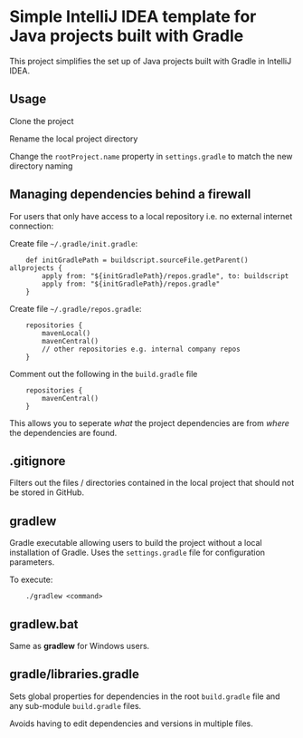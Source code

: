 # Simple IntelliJ IDEA template for Java projects built with Gradle

This project simplifies the set up of Java projects built with Gradle in IntelliJ IDEA.

## Usage

Clone the project

Rename the local project directory

Change the `rootProject.name` property in `settings.gradle` to match the new directory naming

## Managing dependencies behind a firewall

For users that only have access to a local repository i.e. no external internet connection: 

Create file `~/.gradle/init.gradle`: 
```
    def initGradlePath = buildscript.sourceFile.getParent() allprojects {
        apply from: "${initGradlePath}/repos.gradle", to: buildscript
        apply from: "${initGradlePath}/repos.gradle"
    }
```

Create file `~/.gradle/repos.gradle`:
```
    repositories {
        mavenLocal()
        mavenCentral()
        // other repositories e.g. internal company repos 
    }
```
Comment out the following in the `build.gradle` file
```    
    repositories {
        mavenCentral()
    }
```

This allows you to seperate *what* the project dependencies are from *where* the dependencies are found.  

## .gitignore

Filters out the files / directories contained in the local project that should not be stored in GitHub.

## gradlew

Gradle executable allowing users to build the project without a local installation of Gradle. Uses the `settings.gradle` file for configuration parameters.

To execute:
```
    ./gradlew <command>
```

## gradlew.bat

Same as **gradlew** for Windows users.

## gradle/libraries.gradle

Sets global properties for dependencies in the root `build.gradle` file and any sub-module `build.gradle` files. 

Avoids having to edit dependencies and versions in multiple files.






